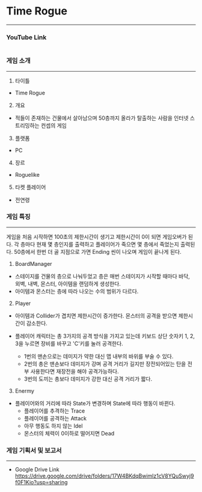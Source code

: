 # Time Rogue
--------------------
### YouTube Link
```

```

### 게임 소개
--------------------
1. 타이틀
  * Time Rogue

2. 개요
  * 적들이 존재하는 건물에서 살아남으며 50층까지 올라가 탈출하는 사람을 인터넷 스트리밍하는 컨셉의 게임

3. 플랫폼
  * PC

4. 장르
  * Roguelike

5. 타켓 플레이어
  * 전연령

### 게임 특징
--------------------
게임을 처음 시작하면 100초의 제한시간이 생기고 제한시간이 0이 되면 게임오버가 된다.
각 층마다 현재 몇 층인지를 출력하고 플레이어가 죽으면 몇 층에서 죽었는지 출력된다.
50층에서 한번 더 골 지점으로 가면 Ending 씬이 나오며 게임이 끝나게 된다.
  
1. BoardManager
  * 스테이지를 건물의 층으로 나눠두었고 층은 매번 스테이지가 시작할 때마다 바닥, 외벽, 내벽, 몬스터, 아이템을 랜덤하게 생성한다.  
  * 아이템과 몬스터는 층에 따라 나오는 수의 범위가 다르다.
  
2. Player
  * 아이템과 Collider가 겹치면 제한시간이 증가한다. 몬스터의 공격을 받으면 제한시간이 감소한다.
  
  * 플레이어 캐릭터는 총 3가지의 공격 방식을 가지고 있는데 키보드 상단 숫자키 1, 2, 3을 누르면 장비를 바꾸고 'C'키를 눌러 공격한다.
    - 1번의 맨손으로는 데미지가 약한 대신 맵 내부의 바위를 부술 수 있다.
    - 2번의 총은 맨손보다 데미지가 강며 공격 거리가 길지만 장전되어있는 탄을 전부 사용한다면 재장전을 해야 공격가능하다.
    - 3번의 도끼는 총보다 데미지가 강한 대신 공격 거리가 짧다.

3. Enermy
  * 플레이어와의 거리에 따라 State가 변경하며 State에 따라 행동이 바뀐다.
    - 플레이어를 추격하는 Trace
    - 플레이어를 공격하는 Attack
    - 아무 행동도 하지 않는 Idel
    - 몬스터의 체력이 0이하로 떨어지면 Dead


### 게임 기획서 및 보고서
-------------------
 * Google Drive Link
  https://drive.google.com/drive/folders/17W4BKdqBwimlz1cV8YQuSwyj9f0F1Kio?usp=sharing
  
